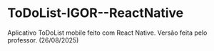 # ToDoList-IGOR--ReactNative
Aplicativo ToDoList mobile feito com React Native. Versão feita pelo professor. (26/08/2025)
